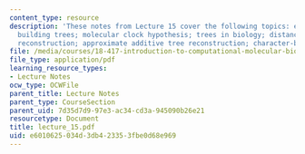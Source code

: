 ```yaml
---
content_type: resource
description: 'These notes from Lecture 15 cover the following topics: evolution; coalescent;
  building trees; molecular clock hypothesis; trees in biology; distance based tree
  reconstruction; approximate additive tree reconstruction; character-based methods.'
file: /media/courses/18-417-introduction-to-computational-molecular-biology-fall-2004/e6010625034d3db423353fbe0d68e969_lecture_15.pdf
file_type: application/pdf
learning_resource_types:
- Lecture Notes
ocw_type: OCWFile
parent_title: Lecture Notes
parent_type: CourseSection
parent_uid: 7d35d7d9-97e3-ac34-cd3a-945090b26e21
resourcetype: Document
title: lecture_15.pdf
uid: e6010625-034d-3db4-2335-3fbe0d68e969
---
```

